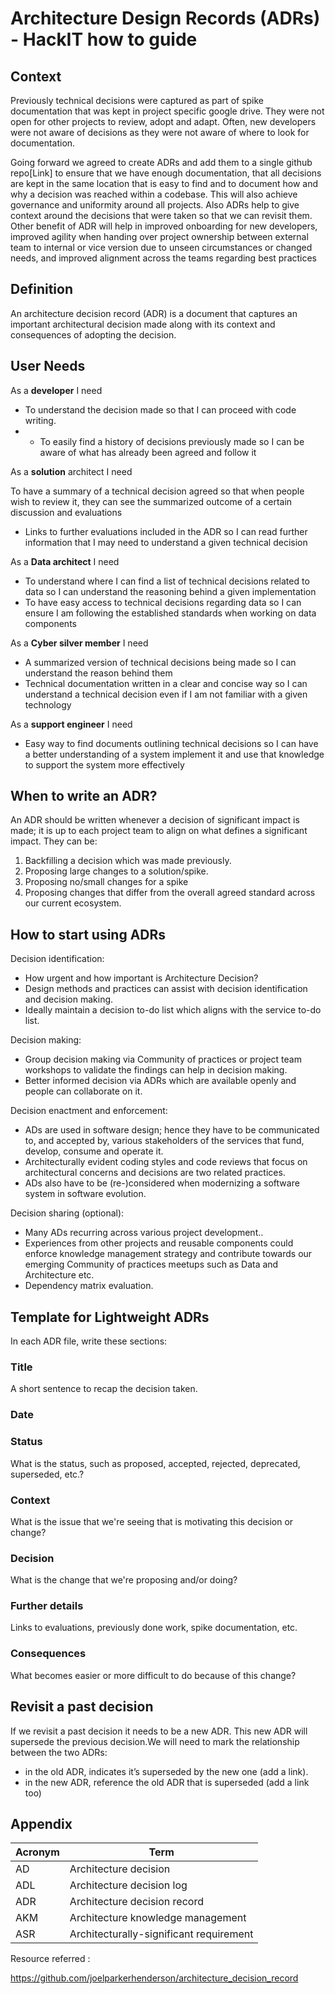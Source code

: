 # Architecture Design Records (ADRs) - HackIT how to guide

## Context

Previously technical decisions were captured as part of spike documentation that was kept in project specific google drive. They were not open for other projects to review, adopt and adapt. Often, new developers were not aware of decisions as they were not aware of where to look for documentation. 

Going forward we agreed to create ADRs and add them to a single github repo[Link] to ensure that we have enough documentation, that all decisions are kept in the same location that is easy to find and to document how and why a decision was reached within a codebase. This will also achieve governance and uniformity around all projects. Also ADRs help to give context around the decisions that were taken so that we can revisit them. Other benefit of ADR will help in  improved onboarding for new developers, improved agility when handing over project ownership between external team to internal or vice version due to unseen circumstances or changed needs, and improved alignment across the teams regarding best practices

## Definition

An architecture decision record (ADR) is a document that captures an important architectural decision made along with its context and consequences of adopting the decision.

## User Needs

As a **developer** I need

- To understand the decision made so that I can proceed with code writing.
- - To easily find a history of decisions previously made so I can be aware of what has already been agreed and follow it

As a **solution** architect I need 

To have a summary of a technical decision agreed so that when people wish to review it, they can see the summarized outcome of a certain discussion and evaluations
- Links to further evaluations included in the ADR so I can read further information that I may need to understand a given technical decision

As a **Data architect** I need 

- To understand where I can find a list of technical decisions related to data so I can understand the reasoning behind a given implementation
- To have easy access to technical decisions regarding data so I can ensure I am following the established standards when working on data components 

As a **Cyber silver member** I need

- A summarized version of technical decisions being made so I can understand the reason behind them
- Technical documentation written in a clear and concise way so I can understand a technical decision even if I am not familiar with a given technology

As a **support engineer** I need

- Easy way to find documents outlining technical decisions so I can have a better understanding of a system implement it and use that knowledge to support the system more effectively

## When to write an ADR?

An ADR should be written whenever a decision of significant impact is made; it is up to each project team to align on what defines a significant impact. They can be:

1.   Backfilling a decision which was made previously.
2.   Proposing large changes to a solution/spike.
3.   Proposing no/small changes for a spike
4.   Proposing changes that differ from the overall agreed standard across our current ecosystem.

## How to start using ADRs

Decision identification:

- How urgent and how important is Architecture Decision?
- Design methods and practices can assist with decision identification and decision making.
- Ideally maintain a decision to-do list which aligns with the service to-do list.

Decision making:

- Group decision making via Community of practices or project team workshops to validate the findings can help in decision making.
- Better informed decision via ADRs which are available openly and people can collaborate on it.

Decision enactment and enforcement:

- ADs are used in software design; hence they have to be communicated to, and accepted by, various stakeholders of the services that fund, develop, consume and operate it.
- Architecturally evident coding styles and code reviews that focus on architectural concerns and decisions are two related practices.
- ADs also have to be (re-)considered when modernizing a software system in software evolution.

Decision sharing (optional):

- Many ADs recurring across various project development..
- Experiences from other projects and reusable components could enforce knowledge management strategy and contribute towards our emerging Community of practices meetups such as Data and Architecture etc.
- Dependency matrix evaluation.

## **Template for Lightweight ADRs**

In each ADR file, write these sections:

### **Title**

A short sentence to recap the decision taken.

### **Date**

### **Status**

What is the status, such as proposed, accepted, rejected, deprecated, superseded, etc.?

### **Context**

What is the issue that we're seeing that is motivating this decision or change?

### **Decision**

What is the change that we're proposing and/or doing?

### **Further details**

Links to evaluations, previously done work, spike documentation, etc. 

### **Consequences**

What becomes easier or more difficult to do because of this change?

## Revisit a past decision

If we revisit a past decision it needs to be a new ADR. This new ADR will supersede the previous decision.We will need to mark the relationship between the two ADRs:
- in the old ADR, indicates it’s superseded by the new one (add a link).
- in the new ADR, reference the old ADR that is superseded (add a link too)

## Appendix

| Acronym | Term                                    |
| ------- | --------------------------------------- |
| AD      | Architecture decision                   |
| ADL     | Architecture decision log               |
| ADR     | Architecture decision record            |
| AKM     | Architecture knowledge management       |
| ASR     | Architecturally-significant requirement |


Resource referred :

https://github.com/joelparkerhenderson/architecture_decision_record

